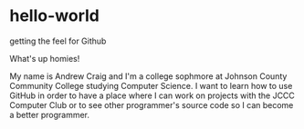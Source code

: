 # hello-world
getting the feel for Github

What's up homies!

My name is Andrew Craig and I'm a college sophmore at Johnson County Community College studying Computer Science. I want to learn how to use GitHub in order to have a place where I can work on projects with the JCCC Computer Club or to see other programmer's source code so I can become a better programmer.
